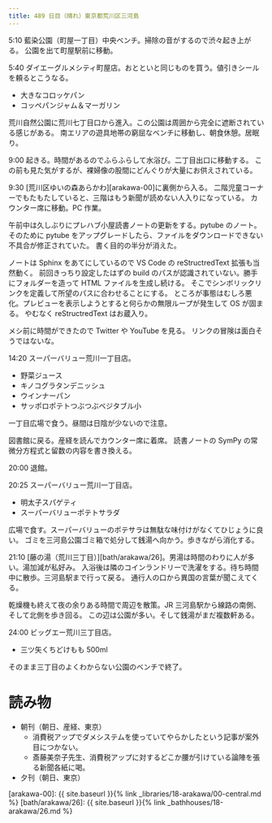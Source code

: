 ```yaml
---
title: 489 日目（晴れ）東京都荒川区三河島
---
```


5:10 藍染公園（町屋一丁目）中央ベンチ。掃除の音がするので渋々起き上がる。
公園を出て町屋駅前に移動。

5:40 ダイエーグルメシティ町屋店。おとといと同じものを買う。値引きシールを頼るとこうなる。
* 大きなコロッケパン
* コッペパンジャム＆マーガリン

荒川自然公園に荒川七丁目口から進入。この公園は周囲から完全に遮断されている感じがある。
南エリアの遊具地帯の窮屈なベンチに移動し、朝食休憩。居眠り。

9:00 起きる。時間があるのでふらふらして水浴び。二丁目出口に移動する。
この前も見た気がするが、裸婦像の股間にどんぐりが大量にお供えされている。

9:30 [荒川区ゆいの森あらかわ][arakawa-00]に裏側から入る。
二階児童コーナーでもたもたしていると、三階はもう新聞が読めない人入りになっている。
カウンター席に移動。PC 作業。

午前中は久しぶりにプレハブ小屋読書ノートの更新をする。pytube のノート。
そのために pytube をアップグレードしたら、ファイルをダウンロードできない不具合が修正されていた。
書く目的の半分が消えた。

ノートは Sphinx をあてにしているので VS Code の reStructredText 拡張も当然動く。
前回きっちり設定したはずの build のパスが認識されていない。勝手にフォルダーを造って HTML ファイルを生成し続ける。
そこでシンボリックリンクを定義して所望のパスに合わせることにする。
ところが事態はむしろ悪化。プレビューを表示しようとすると何らかの無限ループが発生して OS が固まる。
やむなく reStructredText はお蔵入り。

メシ前に時間ができたので Twitter や YouTube を見る。
リンクの冒険は面白そうではないな。

14:20 スーパーバリュー荒川一丁目店。
* 野菜ジュース
* キノコグラタンデニッシュ
* ウインナーパン
* サッポロポテトつぶつぶベジタブル小

一丁目広場で食う。昼間は日陰が少ないので注意。

図書館に戻る。産経を読んでカウンター席に着席。
読書ノートの SymPy の常微分方程式と留数の内容を書き換える。

20:00 退館。

20:25 スーパーバリュー荒川一丁目店。
* 明太子スパゲティ
* スーパーバリューポテトサラダ

広場で食す。スーパーバリューのポテサラは無駄な味付けがなくてひじょうに良い。
ゴミを三河島公園ゴミ箱で処分して銭湯へ向かう。歩きながら消化する。

21:10 [藤の湯（荒川三丁目）][bath/arakawa/26]。男湯は時間のわりに人が多い。湯加減が私好み。
入浴後は隣のコインランドリーで洗濯をする。待ち時間中に散歩。三河島駅まで行って戻る。
通行人の口から異国の言葉が聞こえてくる。

乾燥機も終えて夜の余りある時間で周辺を散策。JR 三河島駅から線路の南側、そして北側を歩き回る。
この辺は公園が多い。そして銭湯がまだ複数軒ある。

24:00 ビッグエー荒川三丁目店。
* 三ツ矢くちどけもも 500ml

そのまま三丁目のよくわからない公園のベンチで終了。

# 読み物

* 朝刊（朝日、産経、東京）
  * 消費税アップでダメシステムを使っていてやらかしたという記事が案外目につかない。
  * 斎藤美奈子先生、消費税アップに対するどこか腰が引けている論陣を張る新聞各紙に喝。
* 夕刊（朝日、東京）

[arakawa-00]: {{ site.baseurl }}{% link _libraries/18-arakawa/00-central.md %}
[bath/arakawa/26]: {{ site.baseurl }}{% link _bathhouses/18-arakawa/26.md %}
